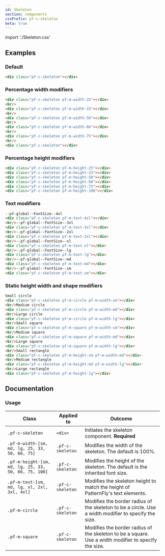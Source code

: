 ```yaml
---
id: Skeleton
section: components
cssPrefix: pf-c-skeleton
beta: true
---
```

import './Skeleton.css'

## Examples

### Default

```html
<div class="pf-c-skeleton"></div>
```

### Percentage width modifiers

```html
<div class="pf-c-skeleton pf-m-width-25"></div>
<br/>
<div class="pf-c-skeleton pf-m-width-33"></div>
<br/>
<div class="pf-c-skeleton pf-m-width-50"></div>
<br/>
<div class="pf-c-skeleton pf-m-width-66"></div>
<br/>
<div class="pf-c-skeleton pf-m-width-75"></div>
<br/>
<div class="pf-c-skeleton"></div>
```

### Percentage height modifiers

```html
<div class="pf-c-skeleton pf-m-height-25"></div>
<div class="pf-c-skeleton pf-m-height-33"></div>
<div class="pf-c-skeleton pf-m-height-50"></div>
<div class="pf-c-skeleton pf-m-height-66"></div>
<div class="pf-c-skeleton pf-m-height-75"></div>
<div class="pf-c-skeleton pf-m-height-100"></div>
```

### Text modifiers

```html
--pf-global--FontSize--4xl
<div class="pf-c-skeleton pf-m-text-4xl"></div>
<br/>--pf-global--FontSize--3xl
<div class="pf-c-skeleton pf-m-text-3xl"></div>
<br/>--pf-global--FontSize--2xl
<div class="pf-c-skeleton pf-m-text-2xl"></div>
<br/>--pf-global--FontSize--xl
<div class="pf-c-skeleton pf-m-text-xl"></div>
<br/>--pf-global--FontSize--lg
<div class="pf-c-skeleton pf-m-text-lg"></div>
<br/>--pf-global--FontSize--md
<div class="pf-c-skeleton pf-m-text-md"></div>
<br/>--pf-global--FontSize--sm
<div class="pf-c-skeleton pf-m-text-sm"></div>
```

### Static height width and shape modifiers

```html
Small circle
<div class="pf-c-skeleton pf-m-circle pf-m-width-sm"></div>
<br/>Medium circle
<div class="pf-c-skeleton pf-m-circle pf-m-width-md"></div>
<br/>Large circle
<div class="pf-c-skeleton pf-m-circle pf-m-width-lg"></div>
<br/>Small square
<div class="pf-c-skeleton pf-m-square pf-m-width-sm"></div>
<br/>Medium square
<div class="pf-c-skeleton pf-m-square pf-m-width-md"></div>
<br/>Large square
<div class="pf-c-skeleton pf-m-square pf-m-width-lg"></div>
<br/>Small rectangle
<div class="pf-c-skeleton pf-m-height-sm pf-m-width-md"></div>
<br/>Medium rectangle
<div class="pf-c-skeleton pf-m-height-md pf-m-width-lg"></div>
<br/>Large rectangle
<div class="pf-c-skeleton pf-m-height-lg"></div>
```

## Documentation

### Usage

| Class                                                | Applied to       | Outcome                                                                                              |
| ---------------------------------------------------- | ---------------- | ---------------------------------------------------------------------------------------------------- |
| `.pf-c-skeleton`                                     | `<div>`          | Initiates the skeleton component. **Required**                                                       |
| `.pf-m-width-[sm, md, lg, 25, 33, 50, 66, 75]`       | `.pf-c-skeleton` | Modifies the width of the skeleton. The default is 100%.                                             |
| `.pf-m-height-[sm, md, lg, 25, 33, 50, 66, 75, 100]` | `.pf-c-skeleton` | Modifies the height of the skeleton. The default is the inherited font size.                         |
| `.pf-m-text-[sm, md, lg, xl, 2xl, 3xl, 4xl]`         | `.pf-c-skeleton` | Modifies the skeleton height to match the height of PatternFly's text elements.                      |
| `.pf-m-circle`                                       | `.pf-c-skeleton` | Modifies the border radius of the skeleton to be a circle. Use a width modifier to specify the size. |
| `.pf-m-square`                                       | `.pf-c-skeleton` | Modifies the border radius of the skeleton to be a square. Use a width modifier to specify the size. |
